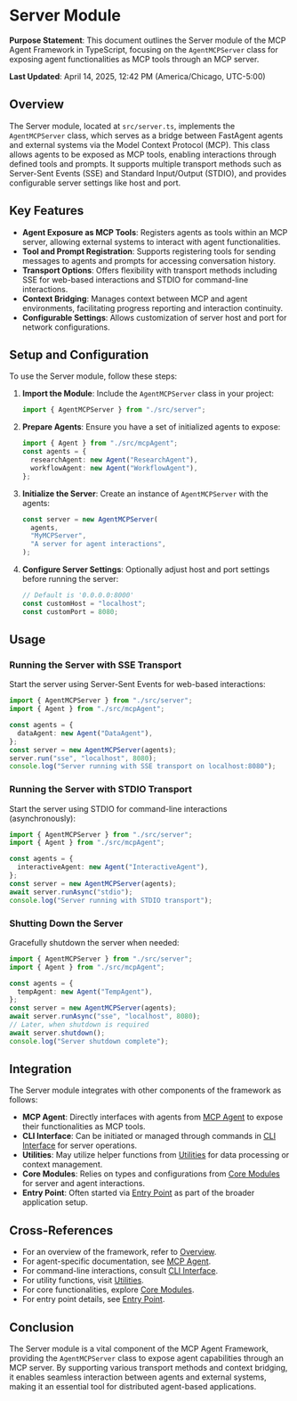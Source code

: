# Server Module

**Purpose Statement**: This document outlines the Server module of the MCP Agent Framework in TypeScript, focusing on the `AgentMCPServer` class for exposing agent functionalities as MCP tools through an MCP server.

**Last Updated**: April 14, 2025, 12:42 PM (America/Chicago, UTC-5:00)

## Overview

The Server module, located at `src/server.ts`, implements the `AgentMCPServer` class, which serves as a bridge between FastAgent agents and external systems via the Model Context Protocol (MCP). This class allows agents to be exposed as MCP tools, enabling interactions through defined tools and prompts. It supports multiple transport methods such as Server-Sent Events (SSE) and Standard Input/Output (STDIO), and provides configurable server settings like host and port.

## Key Features

- **Agent Exposure as MCP Tools**: Registers agents as tools within an MCP server, allowing external systems to interact with agent functionalities.
- **Tool and Prompt Registration**: Supports registering tools for sending messages to agents and prompts for accessing conversation history.
- **Transport Options**: Offers flexibility with transport methods including SSE for web-based interactions and STDIO for command-line interactions.
- **Context Bridging**: Manages context between MCP and agent environments, facilitating progress reporting and interaction continuity.
- **Configurable Settings**: Allows customization of server host and port for network configurations.

## Setup and Configuration

To use the Server module, follow these steps:

1. **Import the Module**: Include the `AgentMCPServer` class in your project:
   ```typescript
   import { AgentMCPServer } from "./src/server";
   ```
2. **Prepare Agents**: Ensure you have a set of initialized agents to expose:
   ```typescript
   import { Agent } from "./src/mcpAgent";
   const agents = {
     researchAgent: new Agent("ResearchAgent"),
     workflowAgent: new Agent("WorkflowAgent"),
   };
   ```
3. **Initialize the Server**: Create an instance of `AgentMCPServer` with the agents:
   ```typescript
   const server = new AgentMCPServer(
     agents,
     "MyMCPServer",
     "A server for agent interactions",
   );
   ```
4. **Configure Server Settings**: Optionally adjust host and port settings before running the server:
   ```typescript
   // Default is '0.0.0.0:8000'
   const customHost = "localhost";
   const customPort = 8080;
   ```

## Usage

### Running the Server with SSE Transport

Start the server using Server-Sent Events for web-based interactions:

```typescript
import { AgentMCPServer } from "./src/server";
import { Agent } from "./src/mcpAgent";

const agents = {
  dataAgent: new Agent("DataAgent"),
};
const server = new AgentMCPServer(agents);
server.run("sse", "localhost", 8080);
console.log("Server running with SSE transport on localhost:8080");
```

### Running the Server with STDIO Transport

Start the server using STDIO for command-line interactions (asynchronously):

```typescript
import { AgentMCPServer } from "./src/server";
import { Agent } from "./src/mcpAgent";

const agents = {
  interactiveAgent: new Agent("InteractiveAgent"),
};
const server = new AgentMCPServer(agents);
await server.runAsync("stdio");
console.log("Server running with STDIO transport");
```

### Shutting Down the Server

Gracefully shutdown the server when needed:

```typescript
import { AgentMCPServer } from "./src/server";
import { Agent } from "./src/mcpAgent";

const agents = {
  tempAgent: new Agent("TempAgent"),
};
const server = new AgentMCPServer(agents);
await server.runAsync("sse", "localhost", 8080);
// Later, when shutdown is required
await server.shutdown();
console.log("Server shutdown complete");
```

## Integration

The Server module integrates with other components of the framework as follows:

- **MCP Agent**: Directly interfaces with agents from [MCP Agent](./mcp-agent.md) to expose their functionalities as MCP tools.
- **CLI Interface**: Can be initiated or managed through commands in [CLI Interface](./cli.md) for server operations.
- **Utilities**: May utilize helper functions from [Utilities](./utils.md) for data processing or context management.
- **Core Modules**: Relies on types and configurations from [Core Modules](./core-modules.md) for server and agent interactions.
- **Entry Point**: Often started via [Entry Point](./entry-point.md) as part of the broader application setup.

## Cross-References

- For an overview of the framework, refer to [Overview](./overview.md).
- For agent-specific documentation, see [MCP Agent](./mcp-agent.md).
- For command-line interactions, consult [CLI Interface](./cli.md).
- For utility functions, visit [Utilities](./utils.md).
- For core functionalities, explore [Core Modules](./core-modules.md).
- For entry point details, see [Entry Point](./entry-point.md).

## Conclusion

The Server module is a vital component of the MCP Agent Framework, providing the `AgentMCPServer` class to expose agent capabilities through an MCP server. By supporting various transport methods and context bridging, it enables seamless interaction between agents and external systems, making it an essential tool for distributed agent-based applications.
